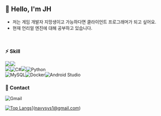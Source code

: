 
## 👋 Hello, I'm JH
+ 저는 게임 개발자 지망생이고 가능하다면 클라이언트 프로그래머가 되고 싶어요.
+ 현재 언리얼 엔진에 대해 공부하고 있습니다.
<br>


### ⚡ Skill
<img src="https://img.shields.io/badge/unreal%20engine-%23313131.svg?&style=for-the-badge&logo=unreal%20engine&logoColor=white" /><img src="https://img.shields.io/badge/unity-%23000000.svg?&style=for-the-badge&logo=unity&logoColor=white" />
<br>
<img src="https://img.shields.io/badge/c++-00599C?style=for-the-badge&logo=C%2B%2B&logoColor=white">![C#](https://img.shields.io/badge/c%23-%23239120.svg?style=for-the-badge&logo=csharp&logoColor=white)<img src="https://img.shields.io/badge/javascript-F7DF1E?style=for-the-badge&logo=javascript&logoColor=white">![Python](https://img.shields.io/badge/python-3670A0?style=for-the-badge&logo=python&logoColor=ffdd54)
<br>
![MySQL](https://img.shields.io/badge/mysql-4479A1.svg?style=for-the-badge&logo=mysql&logoColor=white)![Docker](https://img.shields.io/badge/docker-%230db7ed.svg?style=for-the-badge&logo=docker&logoColor=white)![Android Studio](https://img.shields.io/badge/android%20studio-346ac1?style=for-the-badge&logo=android%20studio&logoColor=white)
<br>
### 💬 Contact
![Gmail](https://img.shields.io/badge/Gmail-D14836?style=for-the-badge&logo=gmail&logoColor=white)

[![Top Langs](https://github-readme-stats.vercel.app/api/top-langs/?username=navysys&layout=compact)](https://github.com/anuraghazra/github-readme-stats)](navysys1@gmail.com)
<!--
**navysys/navysys** is a ✨ _special_ ✨ repository because its `README.md` (this file) appears on your GitHub profile.

Here are some ideas to get you started:

- 🔭 I’m currently working on ...
- 🌱 I’m currently learning ...
- 👯 I’m looking to collaborate on ...
- 🤔 I’m looking for help with ...
-  Ask me about ...
- 📫 How to reach me: ...
- 😄 Pronouns: ...
-  Fun fact: ...
-->
